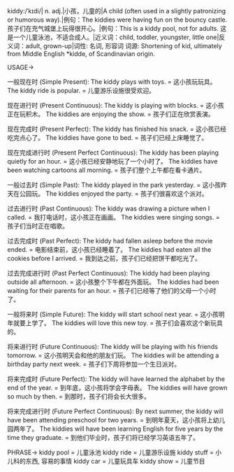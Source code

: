 kiddy:/ˈkɪdi/| n. adj.|小孩，儿童的|A child (often used in a slightly patronizing or humorous way).|例句：The kiddies were having fun on the bouncy castle. 孩子们在充气城堡上玩得很开心。|例句：This is a kiddy pool, not for adults. 这是一个儿童泳池，不适合成人。|近义词：child, toddler, youngster, little one|反义词：adult, grown-up|词性: 名词, 形容词
词源:  Shortening of kid, ultimately from Middle English *kidde, of Scandinavian origin.

USAGE->

一般现在时 (Simple Present):
The kiddy plays with toys. =  这小孩玩玩具。
The kiddy ride is popular. = 儿童游乐设施很受欢迎。

现在进行时 (Present Continuous):
The kiddy is playing with blocks. = 这小孩正在玩积木。
The kiddies are enjoying the show. = 孩子们正在欣赏表演。

现在完成时 (Present Perfect):
The kiddy has finished his snack. = 这小孩已经吃完点心了。
The kiddies have gone to bed. = 孩子们已经上床睡觉了。

现在完成进行时 (Present Perfect Continuous):
The kiddy has been playing quietly for an hour. = 这小孩已经安静地玩了一个小时了。
The kiddies have been watching cartoons all morning. = 孩子们整个上午都在看卡通片。

一般过去时 (Simple Past):
The kiddy played in the park yesterday. = 这小孩昨天在公园玩。
The kiddies enjoyed the party. = 孩子们很喜欢这个派对。


过去进行时 (Past Continuous):
The kiddy was drawing a picture when I called. = 我打电话时，这小孩正在画画。
The kiddies were singing songs. = 孩子们当时正在唱歌。

过去完成时 (Past Perfect):
The kiddy had fallen asleep before the movie ended. = 电影结束前，这小孩已经睡着了。
The kiddies had eaten all the cookies before I arrived. = 我到达之前，孩子们已经把饼干都吃光了。

过去完成进行时 (Past Perfect Continuous):
The kiddy had been playing outside all afternoon. = 这小孩整个下午都在外面玩。
The kiddies had been waiting for their parents for an hour. = 孩子们已经等了他们的父母一个小时了。

一般将来时 (Simple Future):
The kiddy will start school next year. = 这小孩明年就要上学了。
The kiddies will love this new toy. = 孩子们会喜欢这个新玩具的。

将来进行时 (Future Continuous):
The kiddy will be playing with his friends tomorrow. = 这小孩明天会和他的朋友们玩。
The kiddies will be attending a birthday party next week. = 孩子们下周将参加一个生日派对。

将来完成时 (Future Perfect):
The kiddy will have learned the alphabet by the end of the year. = 到年底，这小孩将学会字母表。
The kiddies will have grown so much by then. = 到那时，孩子们将会长大很多。

将来完成进行时 (Future Perfect Continuous):
By next summer, the kiddy will have been attending preschool for two years. = 到明年夏天，这小孩将上幼儿园两年了。
The kiddies will have been learning English for five years by the time they graduate. = 到他们毕业时，孩子们将已经学习英语五年了。


PHRASE->
kiddy pool = 儿童泳池
kiddy ride = 儿童游乐设施
kiddy stuff = 小儿科的东西, 容易的事情
kiddy car = 儿童玩具车
kiddy show = 儿童节目
